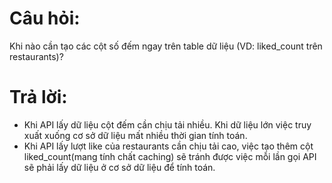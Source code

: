 # Câu hỏi:
Khi nào cần tạo các cột số đếm ngay trên table dữ liệu (VD: liked_count trên restaurants)?
# Trả lời:
- Khi API lấy dữ liệu cột đếm cần chịu tải nhiều. Khi dữ liệu lớn việc truy xuất xuống cơ sở dữ liệu mất nhiều thời gian tính toán.
- Khi API lấy lượt like của restaurants cần chịu tải cao, việc tạo thêm cột liked_count(mang tính chất caching) sẽ tránh được việc mỗi lần gọi API sẽ phải lấy dữ liệu ở cơ sở dữ liệu để tính toán.
